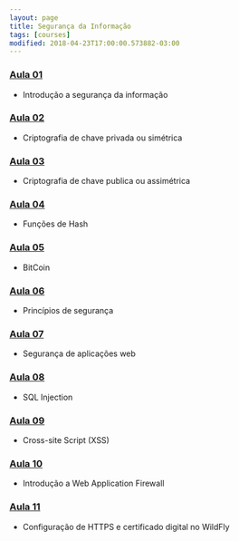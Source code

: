 ```yaml
---
layout: page
title: Segurança da Informação
tags: [courses]
modified: 2018-04-23T17:00:00.573882-03:00
---
```


### <a href="https://docs.google.com/presentation/d/1pxsgYiKLr1Wz7V_iPEHuKQB_RbXgEdAaNsqiSwIIgfw" target="_blank">Aula 01</a>
* Introdução a segurança da informação

### <a href="https://docs.google.com/presentation/d/1eoqP-3dRFa5-_nGQJhv-SvGDQnV-02XMSzU_bc3K9GY" target="_blank">Aula 02</a>
* Criptografia de chave privada ou simétrica

### <a href="https://docs.google.com/presentation/d/1Qdbj7YPrzTLKMFN2-kDvI7oss9MsA45CQkYpe9qOC8A" target="_blank">Aula 03</a>
* Criptografia de chave publica ou assimétrica

### <a href="https://docs.google.com/presentation/d/1iN3Gs4XcfB6ytfcfsmjkg8ELRZf0fxfRDD_edUvxY-0" target="_blank">Aula 04</a>
* Funções de Hash

### <a href="https://docs.google.com/presentation/d/1qAijBDTTjVtHdRSOoCU0mS5XQWLmsrKGOPYzAzr1Y8U" target="_blank">Aula 05</a>
* BitCoin

### <a href="https://docs.google.com/presentation/d/1hDb8_Nftpz_9uh3HLzZgPItCrz-OT6piIOSMaDokLU0" target="_blank">Aula 06</a>
* Princípios de segurança

### <a href="https://docs.google.com/presentation/d/1N4OLJvK1WV-8Q2EdfeeE2XyiXGYaN7GvcbYoMnJhDkw" target="_blank">Aula 07</a>
* Segurança de aplicações web

### <a href="https://docs.google.com/presentation/d/1qve58v7aQ6IJgh3vU1Uq8YO73Lelw-u6fPD03MFGr8U" target="_blank">Aula 08</a>
* SQL Injection

### <a href="https://docs.google.com/presentation/d/1EHmUDBo082byV4IsMFISqm4m_EaG8W2mjA0K8yQL2bc" target="_blank">Aula 09</a>
* Cross-site Script (XSS)

### <a href="https://docs.google.com/presentation/d/10mF2rXDAbJ-2wKYcnuEEMN6CDH_Ruy7zjbnDT8ae8vU" target="_blank">Aula 10</a>
* Introdução a Web Application Firewall

### <a href="https://docs.google.com/presentation/d/1URR_P2DKLA5DkTD7Stnfp4n6P-ZtLVOrh5UYdj4iZWI" target="_blank">Aula 11</a>
* Configuração de HTTPS e certificado digital no WildFly